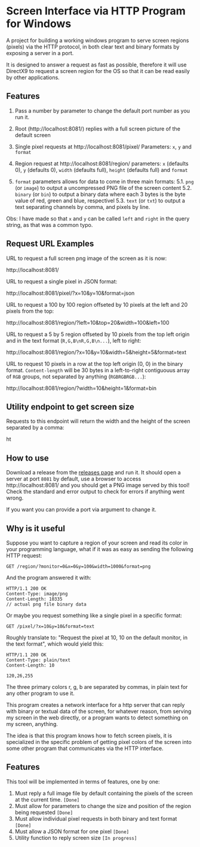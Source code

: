 # Screen Interface via HTTP Program for Windows

A project for building a working windows program to serve screen regions (pixels) via the HTTP protocol, in both clear text and binary formats by exposing a server in a port.

It is designed to answer a request as fast as possible, therefore it will use DirectX9 to request a screen region for the OS so that it can be read easily by other applications.

## Features

1. Pass a number by parameter to change the default port number as you run it.
2. Root (http://localhost:8081/) replies with a full screen picture of the default screen
3. Single pixel requests at http://localhost:8081/pixel/
    Parameters: `x`, `y` and `format`

4. Region request at http://localhost:8081/region/
    parameters: `x` (defaults 0), `y` (defaults 0), `width` (defaults full), `height` (defaults full) and `format`

5. `format` parameters allows for data to come in three main formats:
    5.1. `png` (or `image`) to output a uncompressed PNG file of the screen content
    5.2. `binary` (or `bin`) to output a binary data where each 3 bytes is the byte value of red, green and blue, respectivel
    5.3. `text` (or `txt`) to output a text separating channels by comma, and pixels by line.

Obs: I have made so that `x` and `y` can be called `left` and `right` in the query string, as that was a common typo.

## Request URL Examples

URL to request a full screen png image of the screen as it is now:

http://localhost:8081/

URL to request a single pixel in JSON format:

http://localhost:8081/pixel/?x=10&y=10&format=json

URL to request a 100 by 100 region offseted by 10 pixels at the left and 20 pixels from the top:

http://localhost:8081/region/?left=10&top=20&width=100&left=100

URL to request a 5 by 5 region offseted by 10 pixels from the top left origin and in the text format (`R,G,B\nR,G,B\n...`), left to right:

http://localhost:8081/region/?x=10&y=10&width=5&height=5&format=text

URL to request 10 pixels in a row at the top left origin (0, 0) in the binary format. `Content-length` will be 30 bytes in a left-to-right contiguouus array of `RGB` groups, not separated by anything (`RGBRGBRGB...`):

http://localhost:8081/region/?width=10&height=1&format=bin

## Utility endpoint to get screen size

Requests to this endpoint will return the width and the height of the screen separated by a comma:

ht

## How to use

Download a release from the [releases page](https://github.com/GuilhermeRossato/interface-screen-for-http/releases) and run it. It should open a server at port `8081` by default, use a browser to access http://localhost:8081/ and you should get a PNG image served by this tool! Check the standard and error output to check for errors if anything went wrong.

If you want you can provide a port via argument to change it.

## Why is it useful

Suppose you want to capture a region of your screen and read its color in your programming language, what if it was as easy as sending the following HTTP request:

```http
GET /region/?monitor=0&x=0&y=100&width=1000&format=png
```

And the program answered it with:

```
HTTP/1.1 200 OK
Content-Type: image/png
Content-Length: 10335
// actual png file binary data
```

Or maybe you request something like a single pixel in a specific format:

```http
GET /pixel/?x=10&y=10&format=text
```

Roughly translate to: "Request the pixel at 10, 10 on the default monitor, in the text format", which would yield this:

```
HTTP/1.1 200 OK
Content-Type: plain/text
Content-Length: 10

120,26,255
```

The three primary colors r, g, b are separated by commas, in plain text for any other program to use it.

This program creates a network interface for a http server that can reply with binary or textual data of the screen, for whatever reason, from serving my screen in the web directly, or a program wants to detect something on my screen, anything.

The idea is that this program knows how to fetch screen pixels, it is specialized in the specific problem of getting pixel colors of the screen into some other program that communicates via the HTTP interface.

## Features

This tool will be implemented in terms of features, one by one:

1. Must reply a full image file by default containing the pixels of the screen at the current time. `[Done]`
2. Must allow for parameters to change the size and position of the region being requested `[Done]`
3. Must allow individual pixel requests in both binary and text format `[Done]`
4. Must allow a JSON format for one pixel `[Done]`
5. Utility function to reply screen size `[In progress]`